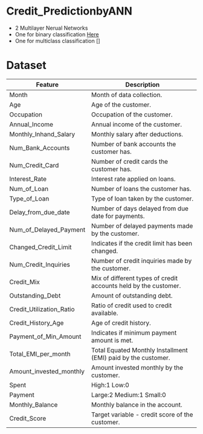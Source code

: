 # Credit_PredictionbyANN
- 2 Multilayer Nerual Networks 
- One for binary classification [Here](https://github.com/ronineume/Credit_PredictionbyANN/blob/main/Binary.ipynb)
- One for multiclass classification []

# Dataset
| Feature                        | Description                                                      |
|-------------------------------|------------------------------------------------------------------|
| Month                         | Month of data collection.                                       |
| Age                           | Age of the customer.                                           |
| Occupation                    | Occupation of the customer.                                     |
| Annual_Income                 | Annual income of the customer.                                  |
| Monthly_Inhand_Salary         | Monthly salary after deductions.                                 |
| Num_Bank_Accounts             | Number of bank accounts the customer has.                       |
| Num_Credit_Card               | Number of credit cards the customer has.                        |
| Interest_Rate                 | Interest rate applied on loans.                                 |
| Num_of_Loan                   | Number of loans the customer has.                               |
| Type_of_Loan                  | Type of loan taken by the customer.                             |
| Delay_from_due_date           | Number of days delayed from due date for payments.             |
| Num_of_Delayed_Payment        | Number of delayed payments made by the customer.               |
| Changed_Credit_Limit          | Indicates if the credit limit has been changed.                |
| Num_Credit_Inquiries          | Number of credit inquiries made by the customer.               |
| Credit_Mix                    | Mix of different types of credit accounts held by the customer. |
| Outstanding_Debt              | Amount of outstanding debt.                                     |
| Credit_Utilization_Ratio      | Ratio of credit used to credit available.                       |
| Credit_History_Age            | Age of credit history.                                         |
| Payment_of_Min_Amount         | Indicates if minimum payment amount is met.                    |
| Total_EMI_per_month           | Total Equated Monthly Installment (EMI) paid by the customer.  |
| Amount_invested_monthly       | Amount invested monthly by the customer.                        |
| Spent             | High:1 Low:0                               |
| Payment             | Large:2 Medium:1 Small:0                               |
| Monthly_Balance                | Monthly balance in the account.                                 |
| Credit_Score                  | Target variable - credit score of the customer.                |
